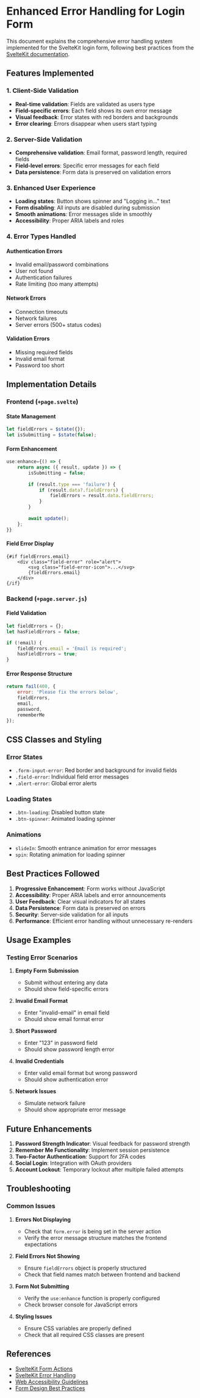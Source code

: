 # Enhanced Error Handling for Login Form

This document explains the comprehensive error handling system implemented for the SvelteKit login form, following best practices from the [SvelteKit documentation](https://svelte-llm.stanislav.garden/svelte,sveltekit,svelte-cli).

## Features Implemented

### 1. Client-Side Validation
- **Real-time validation**: Fields are validated as users type
- **Field-specific errors**: Each field shows its own error message
- **Visual feedback**: Error states with red borders and backgrounds
- **Error clearing**: Errors disappear when users start typing

### 2. Server-Side Validation
- **Comprehensive validation**: Email format, password length, required fields
- **Field-level errors**: Specific error messages for each field
- **Data persistence**: Form data is preserved on validation errors

### 3. Enhanced User Experience
- **Loading states**: Button shows spinner and "Logging in..." text
- **Form disabling**: All inputs are disabled during submission
- **Smooth animations**: Error messages slide in smoothly
- **Accessibility**: Proper ARIA labels and roles

### 4. Error Types Handled

#### Authentication Errors
- Invalid email/password combinations
- User not found
- Authentication failures
- Rate limiting (too many attempts)

#### Network Errors
- Connection timeouts
- Network failures
- Server errors (500+ status codes)

#### Validation Errors
- Missing required fields
- Invalid email format
- Password too short

## Implementation Details

### Frontend (`+page.svelte`)

#### State Management
```javascript
let fieldErrors = $state({});
let isSubmitting = $state(false);
```

#### Form Enhancement
```javascript
use:enhance={() => {
    return async ({ result, update }) => {
        isSubmitting = false;
        
        if (result.type === 'failure') {
            if (result.data?.fieldErrors) {
                fieldErrors = result.data.fieldErrors;
            }
        }
        
        await update();
    };
}}
```

#### Field Error Display
```svelte
{#if fieldErrors.email}
    <div class="field-error" role="alert">
        <svg class="field-error-icon">...</svg>
        {fieldErrors.email}
    </div>
{/if}
```

### Backend (`+page.server.js`)

#### Field Validation
```javascript
let fieldErrors = {};
let hasFieldErrors = false;

if (!email) {
    fieldErrors.email = 'Email is required';
    hasFieldErrors = true;
}
```

#### Error Response Structure
```javascript
return fail(400, { 
    error: 'Please fix the errors below',
    fieldErrors,
    email,
    password,
    rememberMe
});
```

## CSS Classes and Styling

### Error States
- `.form-input-error`: Red border and background for invalid fields
- `.field-error`: Individual field error messages
- `.alert-error`: Global error alerts

### Loading States
- `.btn-loading`: Disabled button state
- `.btn-spinner`: Animated loading spinner

### Animations
- `slideIn`: Smooth entrance animation for error messages
- `spin`: Rotating animation for loading spinner

## Best Practices Followed

1. **Progressive Enhancement**: Form works without JavaScript
2. **Accessibility**: Proper ARIA labels and error announcements
3. **User Feedback**: Clear visual indicators for all states
4. **Data Persistence**: Form data is preserved on errors
5. **Security**: Server-side validation for all inputs
6. **Performance**: Efficient error handling without unnecessary re-renders

## Usage Examples

### Testing Error Scenarios

1. **Empty Form Submission**
   - Submit without entering any data
   - Should show field-specific errors

2. **Invalid Email Format**
   - Enter "invalid-email" in email field
   - Should show email format error

3. **Short Password**
   - Enter "123" in password field
   - Should show password length error

4. **Invalid Credentials**
   - Enter valid email format but wrong password
   - Should show authentication error

5. **Network Issues**
   - Simulate network failure
   - Should show appropriate error message

## Future Enhancements

1. **Password Strength Indicator**: Visual feedback for password strength
2. **Remember Me Functionality**: Implement session persistence
3. **Two-Factor Authentication**: Support for 2FA codes
4. **Social Login**: Integration with OAuth providers
5. **Account Lockout**: Temporary lockout after multiple failed attempts

## Troubleshooting

### Common Issues

1. **Errors Not Displaying**
   - Check that `form.error` is being set in the server action
   - Verify the error message structure matches the frontend expectations

2. **Field Errors Not Showing**
   - Ensure `fieldErrors` object is properly structured
   - Check that field names match between frontend and backend

3. **Form Not Submitting**
   - Verify the `use:enhance` function is properly configured
   - Check browser console for JavaScript errors

4. **Styling Issues**
   - Ensure CSS variables are properly defined
   - Check that all required CSS classes are present

## References

- [SvelteKit Form Actions](https://svelte-llm.stanislav.garden/svelte,sveltekit,svelte-cli)
- [SvelteKit Error Handling](https://kit.svelte.dev/docs/errors)
- [Web Accessibility Guidelines](https://www.w3.org/WAI/WCAG21/quickref/)
- [Form Design Best Practices](https://www.smashingmagazine.com/2011/11/extensive-guide-web-form-usability/)
